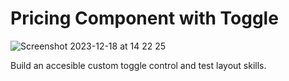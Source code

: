 # Pricing Component with Toggle

![Screenshot 2023-12-18 at 14 22 25](https://github.com/iuliaignat/pricing-comp-with-toggle/assets/72752718/4d431089-a753-4ae0-ba4a-e04743d4b27e)


Build an accesible custom toggle control and test layout skills.
